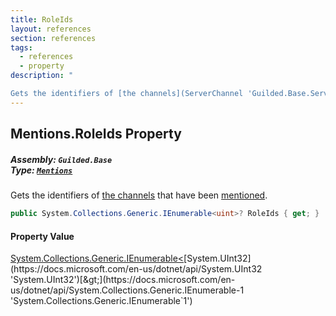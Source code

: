 ```yaml
---
title: RoleIds
layout: references
section: references
tags:
  - references
  - property
description: "

Gets the identifiers of [the channels](ServerChannel 'Guilded.Base.Servers.ServerChannel') that have been [mentioned](Mentions 'Guilded.Base.Content.Mentions')."
---
```


## Mentions.RoleIds Property
##### **Assembly:** `Guilded.Base`<br/>**Type:** [`Mentions`](Mentions 'Guilded.Base.Content.Mentions')

Gets the identifiers of [the channels](ServerChannel 'Guilded.Base.Servers.ServerChannel') that have been [mentioned](Mentions 'Guilded.Base.Content.Mentions').

```csharp
public System.Collections.Generic.IEnumerable<uint>? RoleIds { get; }
```

#### Property Value
[System.Collections.Generic.IEnumerable&lt;](https://docs.microsoft.com/en-us/dotnet/api/System.Collections.Generic.IEnumerable-1 'System.Collections.Generic.IEnumerable`1')[System.UInt32](https://docs.microsoft.com/en-us/dotnet/api/System.UInt32 'System.UInt32')[&gt;](https://docs.microsoft.com/en-us/dotnet/api/System.Collections.Generic.IEnumerable-1 'System.Collections.Generic.IEnumerable`1')